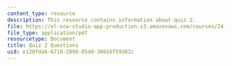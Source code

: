 ```yaml
---
content_type: resource
description: This resource contains information about quiz 2.
file: https://ol-ocw-studio-app-production.s3.amazonaws.com/courses/24-04j-justice-spring-2012/e120fda66710289805dd38016f59302c_MIT24_04JS12_quiz2.pdf
file_type: application/pdf
resourcetype: Document
title: Quiz 2 Questions
uid: e120fda6-6710-2898-05dd-38016f59302c
---
```

